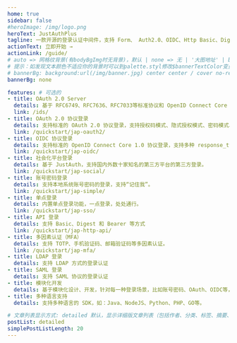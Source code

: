 ```yaml
---
home: true
sidebar: false
#heroImage: /img/logo.png
heroText: JustAuthPlus
tagline: 一款开源的登录认证中间件，支持 Form、 Auth2.0、OIDC、Http Basic、Digest、Bearer、LDAP、SAML、MFA、SSO 等 
actionText: 立即开始 →
actionLink: /guide/
# auto => 网格纹背景(有bodyBgImg时无背景)，默认 | none => 无 | '大图地址' | background: 自定义背景样式
# 提示：如发现文本颜色不适应你的背景时可以到palette.styl修改$bannerTextColor变量
# bannerBg: background:url(/img/banner.jpg) center center / cover no-repeat;
bannerBg: none

features: # 可选的
- title: OAuth 2.0 Server
  details: 基于 RFC6749、RFC7636、RFC7033等标准协议和 OpenID Connect Core 1.0 认证协议，自研的一款轻量级、业务解耦、开箱即用的新一代国产授权认证框架。
  link: /ids/
- title: OAuth 2.0 协议登录
  details: 支持标准的 OAuth 2.0 协议登录，支持授权码模式、隐式授权模式、密码模式、客户端模式以及在授权码模式之上的 PKCE 模式。
  link: /quickstart/jap-oauth2/
- title: OIDC 协议登录
  details: 支持标准的 OpenID Connect Core 1.0 协议登录，支持多种 response_type，如：code、code token、code id_token、token、id_token、token id_token 等
  link: /quickstart/jap-oidc/
- title: 社会化平台登录
  details: 基于 JustAuth，支持国内外数十家知名的第三方平台的第三方登录。
  link: /quickstart/jap-social/
- title: 账号密码登录
  details: 支持本地系统账号密码的登录，支持“记住我”。
  link: /quickstart/jap-simple/
- title: 单点登录
  details: 内置单点登录功能，一点登录，处处通行。
  link: /quickstart/jap-sso/
- title: API 登录
  details: 支持 Basic、Digest 和 Bearer 等方式
  link: /quickstart/jap-http-api/
- title: 多因素认证（MFA）
  details: 支持 TOTP、手机验证码、邮箱验证码等多因素认证。
  link: /quickstart/jap-mfa/
- title: LDAP 登录
  details: 支持 LDAP 方式的登录认证
- title: SAML 登录
  details: 支持 SAML 协议的登录认证
- title: 模块化开发
  details: 基于模块化设计、开发，针对每一种登录场景，比如账号密码、OAuth、OIDC等，都单独提供了独有的模块化解决方案。
- title: 多种语言支持
  details: 支持多种语言的 SDK，如：Java、NodeJS、Python、PHP、GO等。

# 文章列表显示方式: detailed 默认，显示详细版文章列表（包括作者、分类、标签、摘要、分页等）| simple => 显示简约版文章列表（仅标题和日期）| none 不显示文章列表
postList: detailed
simplePostListLength: 20
---
```

